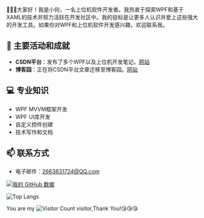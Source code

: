 
👋👋👋大家好！我是小何，一名上位机软件开发者。我热衷于探索WPF和基于XAML的技术并努力活跃在开发社区中。我的目标是让更多人认识并爱上这些强大的开发工具。如果你对WPF和上位机软件开发感兴趣，欢迎联系我。

## 🚀 主要活动和成就

- **CSDN平台**：发布了多个WPF以及上位机开发笔记。[网站](https://blog.csdn.net/weixin_48239221?spm=1000.2115.3001.5343)
- **博客园**：正在将CSDN平台文章迁移至博客园。[网站](https://www.cnblogs.com/hezexi)

## 💻 专业知识

* WPF MVVM框架开发
* WPF UI库开发
* 自定义控件创建
* 技术写作和文档

## 📫 联系方式

- 电子邮件：2663831724@QQ.com

[![我的 GitHub 数据](https://github-readme-stats.vercel.app/api?username=he-ze-xi)]()

![Top Langs](https://github-readme-stats.vercel.app/api/top-langs/?username=he-ze-xi&layout=compact&theme=tokyonight)

You are my ![Visitor Count](https://profile-counter.glitch.me/he-ze-xi/count.svg) visitor,Thank You!😘😘😘
